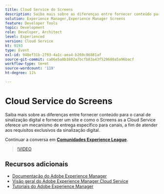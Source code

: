 ```yaml
---
title: Cloud Service do Screens
description: Saiba mais sobre as diferenças entre fornecer conteúdo para o canal de sinalização digital e fornecer um site e como o Screens as a Cloud Service oferece um mecanismo de entrega específico para canais, a fim de atender aos requisitos exclusivos da sinalização digital.
solution: Experience Manager,Experience Manager Screens
feature: Developer Tools
topic: Development
role: Developer, Architect
level: Experienced
version: Cloud Service
kt: 9193
type: Event
exl-id: 948ef31b-2793-4a1c-aea4-b269c86881af
source-git-commit: ca06e5a8b1602a7bcfb83a43f529680a5a96bacf
workflow-type: tm+mt
source-wordcount: '119'
ht-degree: 11%

---
```


# Cloud Service do Screens

Saiba mais sobre as diferenças entre fornecer conteúdo para o canal de sinalização digital e fornecer um site e como o Screens as a Cloud Service oferece um mecanismo de entrega específico para canais, a fim de atender aos requisitos exclusivos da sinalização digital.

Continuar a conversa em **[Comunidades Experience League](https://adobe.ly/3umX8Be)**.

>[!VIDEO](https://video.tv.adobe.com/v/337885/?quality=12&learn=on&hidetitle=true)

## Recursos adicionais

- [Documentação do Adobe Experience Manager ](https://experienceleague.adobe.com/docs/experience-manager-cloud-service.html?lang=pt-BR)
- [Visão geral do Adobe Experience Manager Cloud Service](https://experienceleague.adobe.com/docs/experience-manager-cloud-service/overview/home.html)
- [Tutoriais do Adobe Experience Manager](https://experienceleague.adobe.com/docs/experience-manager-tutorials.html)
